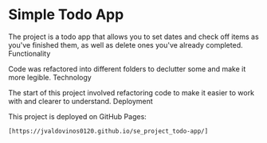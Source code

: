 # Simple Todo App

The project is a todo app that allows you to set dates and check off items as you've finished them, as well as delete ones you've already completed.
Functionality

Code was refactored into different folders to declutter some and make it more legible.
Technology

The start of this project involved refactoring code to make it easier to work with and clearer to understand.
Deployment

This project is deployed on GitHub Pages:

    [https://jvaldovinos0120.github.io/se_project_todo-app/]

